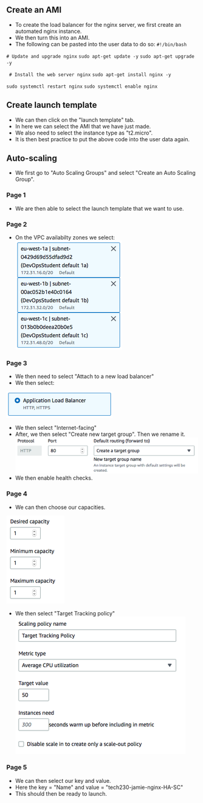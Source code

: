## Create an AMI
- To create the load balancer for the nginx server, we first create an automated nginx instance.
- We then turn this into an AMI.
- The following can be pasted into the user data to do so:
`#!/bin/bash`

 `# Update and upgrade nginx`
 `sudo apt-get update -y`
 `sudo apt-get upgrade -y`

` # Install the web server nginx`
 `sudo apt-get install nginx -y`
 
`sudo systemctl restart nginx`
`sudo systemctl enable nginx`

## Create launch template
- We can then click on the "launch template" tab.
- In here we can select the AMI that we have just made.
- We also need to select the instance type as "t2.micro".
- It is then best practice to put the above code into the user data again. 
## Auto-scaling
- We first go to "Auto Scaling Groups" and select "Create an Auto Scaling Group". 
### Page 1 
- We are then able to select the launch template that we want to use.
### Page 2
- On the VPC availabilty zones we select: 
![](1.5.png)
### Page 3
- We then need to select "Attach to a new load balancer"
- We then select: 

![](1.6.png)
- We then select "Internet-facing"
- After, we then select "Create new target group". Then we rename it.
![](1.7.png)
- We then enable health checks.
### Page 4
- We can then choose our capacities.

![](1.8.png)
- We then select "Target Tracking policy"
![](1.9.png)
### Page 5
- We can then select our key and value.
- Here the key = "Name" and value = "tech230-jamie-nginx-HA-SC"
- This should then be ready to launch. 